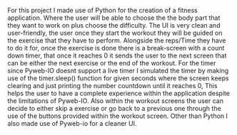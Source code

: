 For this project I made use of Python for the creation of a fitness application.
Where the user will be able to choose the the body part that they want to work on plus choose the difficulty.
The UI is very clean and user-friendly, the user once they start the workout they will be guided on the exercise that
they have to perform.
Alongside the reps/Time they have to do it for, once the exercise is done there is a break-screen with a count down
timer, that once it reaches 0 it sends the user to the next screen that can be either the next exercise or the end of
the workout.
For the timer since Pyweb-IO doesnt support a live timer I simulated the timer by making use of the timer.sleep()
function for given seconds where the screen keeps clearing and just printing the number countdown until it reaches 0,
This helps the user to have a complete experience within the application despite the limitations of Pyweb-IO.
Also within the workout screens the user can decide to either skip a exercise or go back to a previous one through the
use of the buttons provided within the workout screen.
Other than Python I also made use of Pyweb-io for a cleaner UI.
